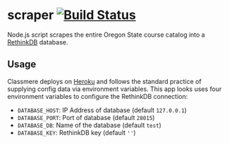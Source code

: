 # scraper [![Build Status](https://travis-ci.org/classmere/scraper.svg?branch=master)](https://travis-ci.org/classmere/scraper)

Node.js script scrapes the entire Oregon State course catalog into a [RethinkDB](https://www.rethinkdb.com/) database.

## Usage
Classmere deploys on [Heroku](https://www.heroku.com/home) and follows the standard practice of supplying config data via environment variables. This app looks uses four environment variables to configure the RethinkDB connection:
- `DATABASE_HOST`: IP Address of database (default `127.0.0.1`)
- `DATABASE_PORT`: Port of database (default `28015`)
- `DATABASE_DB`: Name of the database (default `test`)
- `DATABASE_KEY`: RethinkDB key (default `''`)
